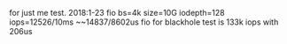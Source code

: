 for just me test.
2018:1-23
fio  bs=4k size=10G iodepth=128   iops=12526/10ms ~~14837/8602us
fio for blackhole test is 133k iops with 206us 

